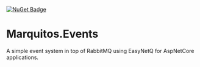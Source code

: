 [![NuGet Badge](https://buildstats.info/nuget/Marquitos.Events.RabbitMQ)](https://www.nuget.org/packages/Marquitos.Events.RabbitMQ/)

# Marquitos.Events

A simple event system in top of RabbitMQ using EasyNetQ for AspNetCore applications.
